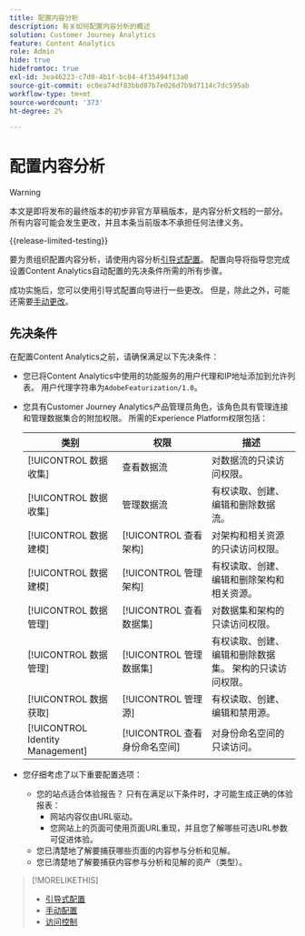 ```yaml
---
title: 配置内容分析
description: 有关如何配置内容分析的概述
solution: Customer Journey Analytics
feature: Content Analytics
role: Admin
hide: true
hidefromtoc: true
exl-id: 3ea46223-c7d0-4b1f-bc84-4f35494f13a0
source-git-commit: ec0ea74df83bbd07b7e026d7b9d7114c7dc595ab
workflow-type: tm+mt
source-wordcount: '373'
ht-degree: 2%

---
```


# 配置内容分析

>[!WARNING]
>
>本文是即将发布的最终版本的初步非官方草稿版本，是内容分析文档的一部分。 所有内容可能会发生更改，并且本条当前版本不承担任何法律义务。
>

{{release-limited-testing}}


要为贵组织配置内容分析，请使用内容分析[引导式配置](guided.md)。 配置向导将指导您完成设置Content Analytics自动配置的先决条件所需的所有步骤。

成功实施后，您可以使用引导式配置向导进行一些更改。 但是，除此之外，可能还需要[手动更改](manual.md)。

## 先决条件

在配置Content Analytics之前，请确保满足以下先决条件：

* 您已将Content Analytics中使用的功能服务的用户代理和IP地址添加到允许列表。 用户代理字符串为`AdobeFeaturization/1.0`。
* 您具有Customer Journey Analytics产品管理员角色，该角色具有管理连接和管理数据集合的附加权限。 所需的Experience Platform权限包括：

  | 类别 | 权限 | 描述 |
  |---|---|---|
  | [!UICONTROL 数据收集] | 查看数据流 | 对数据流的只读访问权限。 |
  | [!UICONTROL 数据收集] | 管理数据流 | 有权读取、创建、编辑和删除数据流。 |
  | [!UICONTROL 数据建模] | [!UICONTROL 查看架构] | 对架构和相关资源的只读访问权限。 |
  | [!UICONTROL 数据建模] | [!UICONTROL 管理架构] | 有权读取、创建、编辑和删除架构和相关资源。 |
  | [!UICONTROL 数据管理] | [!UICONTROL 查看数据集] | 对数据集和架构的只读访问权限。 |
  | [!UICONTROL 数据管理] | [!UICONTROL 管理数据集] | 有权读取、创建、编辑和删除数据集。 架构的只读访问权限。 |
  | [!UICONTROL 数据获取] | [!UICONTROL 管理源] | 有权读取、创建、编辑和禁用源。 |
  | [!UICONTROL Identity Management] | [!UICONTROL 查看身份命名空间] | 对身份命名空间的只读访问。 |

* 您仔细考虑了以下重要配置选项：

   * 您的站点适合体验报告？ 只有在满足以下条件时，才可能生成正确的体验报表：
      * 网站内容仅由URL驱动。
      * 您网站上的页面可使用页面URL重现，并且您了解哪些可选URL参数可促进体验。
   * 您已清楚地了解要捕获哪些页面的内容参与分析和见解。
   * 您已清楚地了解要捕获内容参与分析和见解的资产（类型）。


>[!MORELIKETHIS]
>
>* [引导式配置](guided.md)
>* [手动配置](manual.md)
>* [访问控制](/help/technotes/access-control.md)
>


